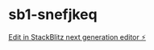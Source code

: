 # sb1-snefjkeq

[Edit in StackBlitz next generation editor ⚡️](https://stackblitz.com/~/github.com/posAuditor/sb1-snefjkeq)